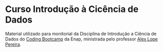# Curso Introdução à Cicência de Dados

Material utilizado para monitorial da Disciplina de Introdução a Ciência de Dados do 
[Coding Bootcamp](https://codingbootcamp.enap.gov.br/pt/) da Enap, ministrada pelo 
professor [Alex Lope Pereira](https://github.com/alexlopespereira).
